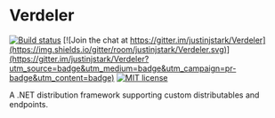 # Verdeler

[![Build status](https://ci.appveyor.com/api/projects/status/bc2sduxl2rjwehyo?svg=true)](https://ci.appveyor.com/project/justinjstark/verdeler) [![Join the chat at https://gitter.im/justinjstark/Verdeler](https://img.shields.io/gitter/room/justinjstark/Verdeler.svg)](https://gitter.im/justinjstark/Verdeler?utm_source=badge&utm_medium=badge&utm_campaign=pr-badge&utm_content=badge) [![MIT license](https://img.shields.io/github/license/justinjstark/verdeler.svg)](https://img.shields.io/github/license/justinjstark/verdeler.svg)

A .NET distribution framework supporting custom distributables and endpoints.
